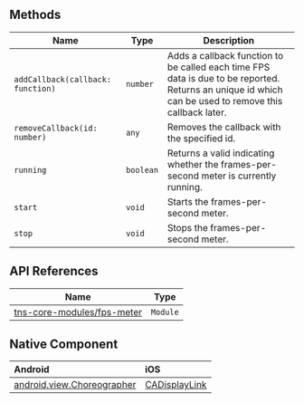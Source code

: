 ## Methods

| Name     | Type    | Description    |
|----------|---------|----------------|
| `addCallback(callback: function)`   | `number` | Adds a callback function to be called each time FPS data is due to be reported. Returns an unique id which can be used to remove this callback later. |
| `removeCallback(id: number)`   | `any` | Removes the callback with the specified id. |
| `running`   | `boolean` | Returns a valid indicating whether the frames-per-second meter is currently running. |
| `start`   | `void` | Starts the frames-per-second meter. |
| `stop`   | `void` | Stops the frames-per-second meter. |

## API References

| Name     | Type    |
|----------|---------|
| [tns-core-modules/fps-meter](https://docs.nativescript.org/api-reference/modules/_fps_meter_.html) | `Module` |

## Native Component

| Android               | iOS      |
|:----------------------|:---------|
| [android.view.Choreographer](https://developer.android.com/reference/android/view/Choreographer) | [CADisplayLink](https://developer.apple.com/documentation/quartzcore/cadisplaylink) |
